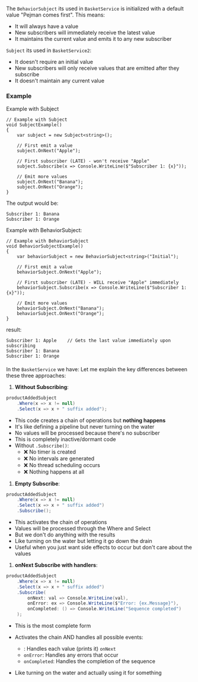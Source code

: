 ﻿
The `BehaviorSubject` its used in `BasketService` is initialized with a default value "Pejman comes first". This means:
- It will always have a value
- New subscribers will immediately receive the latest value
- It maintains the current value and emits it to any new subscriber

`Subject` its used in `BasketService2`: 
- It doesn't require an initial value
- New subscribers will only receive values that are emitted after they subscribe
- It doesn't maintain any current value


### Example
Example with Subject
```
// Example with Subject
void SubjectExample()
{
    var subject = new Subject<string>();
    
    // First emit a value
    subject.OnNext("Apple");
    
    // First subscriber (LATE) - won't receive "Apple"
    subject.Subscribe(x => Console.WriteLine($"Subscriber 1: {x}"));
    
    // Emit more values
    subject.OnNext("Banana");
    subject.OnNext("Orange");
}
```
The output would be:
```
Subscriber 1: Banana
Subscriber 1: Orange
```

Example with BehaviorSubject:
```
// Example with BehaviorSubject
void BehaviorSubjectExample()
{
    var behaviorSubject = new BehaviorSubject<string>("Initial");
    
    // First emit a value
    behaviorSubject.OnNext("Apple");
    
    // First subscriber (LATE) - WILL receive "Apple" immediately
    behaviorSubject.Subscribe(x => Console.WriteLine($"Subscriber 1: {x}"));
    
    // Emit more values
    behaviorSubject.OnNext("Banana");
    behaviorSubject.OnNext("Orange");
}
```
result:
```
Subscriber 1: Apple    // Gets the last value immediately upon subscribing
Subscriber 1: Banana
Subscriber 1: Orange
```


####
In the `BasketService` we have:
Let me explain the key differences between these three approaches:
1. **Without Subscribing**:
``` csharp
productAddedSubject
    .Where(x => x != null)
    .Select(x => x + " suffix added");
```
- This code creates a chain of operations but **nothing happens**
- It's like defining a pipeline but never turning on the water
- No values will be processed because there's no subscriber
- This is completely inactive/dormant code
- Without `.Subscribe()`:
    - ❌ No timer is created
    - ❌ No intervals are generated
    - ❌ No thread scheduling occurs
    - ❌ Nothing happens at all


1. **Empty Subscribe**:
``` csharp
productAddedSubject
    .Where(x => x != null)
    .Select(x => x + " suffix added")
    .Subscribe();
```
- This activates the chain of operations
- Values will be processed through the Where and Select
- But we don't do anything with the results
- Like turning on the water but letting it go down the drain
- Useful when you just want side effects to occur but don't care about the values

1. **onNext Subscribe with handlers**:
``` csharp
productAddedSubject
    .Where(x => x != null)
    .Select(x => x + " suffix added")
    .Subscribe(
        onNext: val => Console.WriteLine(val),
        onError: ex => Console.WriteLine($"Error: {ex.Message}"),
        onCompleted: () => Console.WriteLine("Sequence completed")
    );
```
- This is the most complete form
- Activates the chain AND handles all possible events:
    - : Handles each value (prints it) `onNext`
    - `onError`: Handles any errors that occur
    - `onCompleted`: Handles the completion of the sequence

- Like turning on the water and actually using it for something


